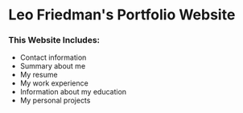 # Leo Friedman's Portfolio Website
### This Website Includes:
- Contact information
- Summary about me
- My resume
- My work experience
- Information about my education
- My personal projects
